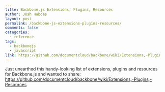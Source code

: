 ```yaml
---
title: Backbone.js Extensions, Plugins, Resources
author: Josh Habdas
layout: post
permalink: /backbone-js-extensions-plugins-resources/
comments: false
categories:
  - reference
tags:
  - backbonejs
  - javascript
link: https://github.com/documentcloud/backbone/wiki/Extensions,-Plugins,-Resources
---
```

Just unearthed this handy-looking list of extensions, plugins and resources for Backbone.js and wanted to share: <https://github.com/documentcloud/backbone/wiki/Extensions,-Plugins,-Resources>
